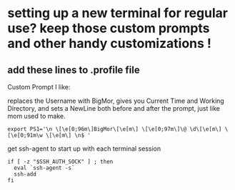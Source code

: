 # setting up a new terminal for regular use? keep those custom prompts and other handy customizations !


## add these lines to .profile file

Custom Prompt I like:

replaces the Username with BigMor, gives you Current Time and Working Directory, and sets a NewLine both before and after the prompt, just like mom used to make.
```
export PS1='\n \[\e[0;96m\]BigMor\[\e[m\] \[\e[0;97m\]\@ \d\[\e[m\] \[\e[0;91m\w \[\e[m\] \n$ '
```

get ssh-agent to start up with each terminal session
```
if [ -z "$SSH_AUTH_SOCK" ] ; then
  eval `ssh-agent -s`
  ssh-add
fi
```

